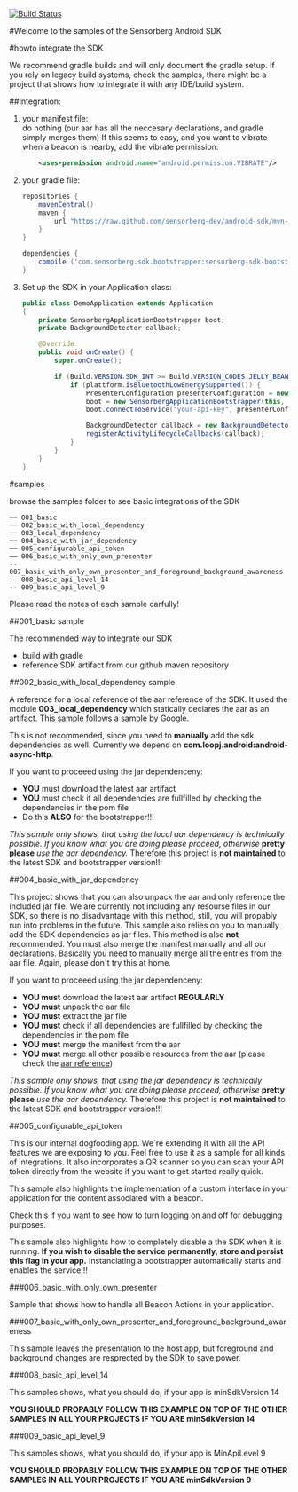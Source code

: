 [![Build Status](https://travis-ci.org/sensorberg-dev/android-sdk.svg?branch=master)](https://travis-ci.org/sensorberg-dev/android-sdk)

#Welcome to the samples of the Sensorberg Android SDK

#howto integrate the SDK

We recommend gradle builds and will only document the gradle setup. If you rely on legacy build systems, check the samples, there might be a project that shows how to integrate it with any IDE/build system.

##Integration:

1. your manifest file:<br/> 
do nothing (our aar has all the neccesary declarations, and gradle simply merges them)
If this seems to easy, and you want to vibrate when a beacon is nearby, add the vibrate permission:
	```xml
		<uses-permission android:name="android.permission.VIBRATE"/>
	```

2. your gradle file:

	```groovy
	repositories {
	    mavenCentral()
	    maven {
	        url "https://raw.github.com/sensorberg-dev/android-sdk/mvn-repo";
	    }
	}
	
	dependencies {
        compile ('com.sensorberg.sdk.bootstrapper:sensorberg-sdk-bootstrapper:+')
    }
	```

3. Set up the SDK in your Application class:

	```java
	public class DemoApplication extends Application
	{ 
	    private SensorbergApplicationBootstrapper boot;
	    private BackgroundDetector callback;
	
	    @Override
	    public void onCreate() {
	        super.onCreate();        
	
	        if (Build.VERSION.SDK_INT >= Build.VERSION_CODES.JELLY_BEAN_MR2) {
                if (plattform.isBluetoothLowEnergySupported()) {
                    PresenterConfiguration presenterConfiguration = new PresenterConfiguration(R.drawable.ic_launcher);
                    boot = new SensorbergApplicationBootstrapper(this, foreGroundNotifications);
                    boot.connectToService("your-api-key", presenterConfiguration);

                    BackgroundDetector callback = new BackgroundDetector(boot);
                    registerActivityLifecycleCallbacks(callback);
                }
            }
		}
	}
	```

#samples

browse the samples folder to see basic integrations of the SDK
	
	── 001_basic
	── 002_basic_with_local_dependency
	── 003_local_dependency
	── 004_basic_with_jar_dependency
	── 005_configurable_api_token
	── 006_basic_with_only_own_presenter
	-- 007_basic_with_only_own_presenter_and_foreground_background_awareness
	-- 008_basic_api_level_14
	-- 009_basic_api_level_9

Please read the notes of each sample carfully!

##001_basic sample

The recommended way to integrate our SDK

* build with gradle
* reference SDK artifact from our github maven repository

##002_basic_with_local_dependency sample

A reference for a local reference of the aar reference of the SDK. It used the module **003_local_dependency** which statically declares the aar as an artifact. This sample follows a sample by Google.

This is not recommended, since you need to **manually** add the sdk dependencies as well. Currently we depend on **com.loopj.android:android-async-http**.

If you want to proceeed using the jar dependenceny:
* **YOU** must download the latest aar artifact
* **YOU** must check if all dependencies are fullfilled by checking the dependencies in the pom file
* Do this **ALSO** for the bootstrapper!!!
 
*This sample only shows, that using the local aar dependency is technically possible. If you know what you are doing please proceed, otherwise* **pretty please** *use the aar dependency.* Therefore this project is **not maintained** to the latest SDK and bootstrapper version!!!


##004_basic_with_jar_dependency

This project shows that you can also unpack the aar and only reference the included jar file. We are currently not including any resourse files in our SDK, so there is no disadvantage with this method, still, you will propably run into problems in the future. This sample also relies on you to manually add the SDK dependencies as jar files. This method is also **not** recommended. You must also merge the manifest manually and all our declarations. Basically you need to manually merge all the entries from the aar file. Again, please don´t try this at home.

If you want to proceeed using the jar dependenceny:
* **YOU must** download the latest aar artifact **REGULARLY**
* **YOU must** unpack the aar file
* **YOU must** extract the jar file
* **YOU must** check if all dependencies are fullfilled by checking the dependencies in the pom file
* **YOU must** merge the manifest from the aar
* **YOU must** merge all other possible resources from the aar (please check the [aar reference](http://tools.android.com/tech-docs/new-build-system/aar-format))
 
*This sample only shows, that using the jar dependency is technically possible. If you know what you are doing please proceed, otherwise* **pretty please** *use the aar dependency.* Therefore this project is **not maintained** to the latest SDK and bootstrapper version!!!

##005_configurable_api_token

This is our internal dogfooding app. We´re extending it with all the API features we are exposing to you. Feel free to use it as a sample for all kinds of integrations. It also incorporates a QR scanner so you can scan your API token directly from the website if you want to get started really quick.

This sample also highlights the implementation of a custom interface in your application for the content associated with a beacon.

Check this if you want to see how to turn logging on and off for debugging purposes.

This sample also highlights how to completely disable a the SDK when it is running. **If you wish to disable the service permanently, store and persist this flag in your app.** Instanciating a bootstrapper automatically starts and enables the service!!!

###006_basic_with_only_own_presenter

Sample that shows how to handle all Beacon Actions in your application.

###007_basic_with_only_own_presenter_and_foreground_background_awareness

This sample leaves the presentation to the host app, but foreground and background changes are resprected by the SDK to save power.

###008_basic_api_level_14

This samples shows, what you should do, if your app is minSdkVersion 14

**YOU SHOULD PROPABLY FOLLOW THIS EXAMPLE ON TOP OF THE OTHER SAMPLES IN ALL YOUR PROJECTS IF YOU ARE minSdkVersion 14**

###009_basic_api_level_9

This samples shows, what you should do, if your app is MinApiLevel 9

**YOU SHOULD PROPABLY FOLLOW THIS EXAMPLE ON TOP OF THE OTHER SAMPLES IN ALL YOUR PROJECTS IF YOU ARE minSdkVersion 9**



